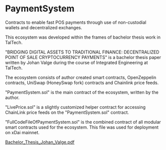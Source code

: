 # PaymentSystem
Contracts to enable fast POS payments through use of non-custodial wallets and decentralized exchanges.

This ecosystem was developed within the frames of bachelor thesis work in TalTech.

"BRIDGING DIGITAL ASSETS TO TRADITIONAL FINANCE: DECENTRALIZED POINT OF SALE CRYPTOCURRENCY PAYMENTS" is a bachelor thesis paper written by Johan Valge during the course of Integrated Engineering at TalTech.

The ecosystem consists of author created smart contracts, OpenZeppelin contracts, UniSwap (HoneySwap fork) contracts and Chainlink price feeds.

"PaymentSystem.sol" is the main contract of the ecosystem, written by the author.

"LivePrice.sol" is a slightly customized helper contract for accessing ChainLink price feeds on the "PaymentSystem.sol" contract.

"FullCodeFileOfPaymentSystem.sol" is the combined contract of all modular smart contracts used for the ecosystem. This file was used for deployment on xDai mainnet.


[Bachelor_Thesis_Johan_Valge.pdf](https://github.com/MrValge/PaymentSystem/files/9851620/Bachelor_Thesis_Johan_Valge.pdf)
